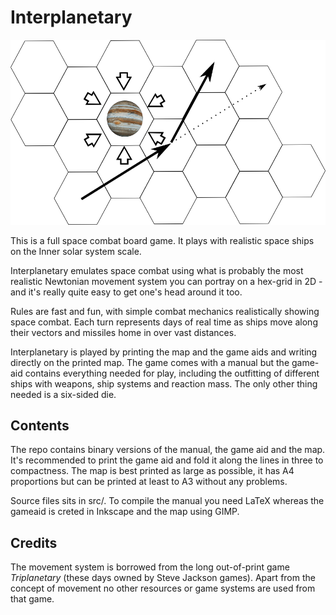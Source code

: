 Interplanetary
==============

![Jupiter passage](src/img/passage.png) 

This is a full space combat board game. It plays
with realistic space ships on the Inner solar system scale. 

Interplanetary emulates space combat using what is probably the most realistic Newtonian 
movement system you can portray on a hex-grid in 2D - and it's really
quite easy to get one's head around it too. 

Rules are fast and fun, with simple combat mechanics realistically
showing space combat. Each turn represents days of real time as ships
move along their vectors and missiles home in over vast distances. 

Interplanetary is played by printing the map and the game aids and
writing directly on the printed map.  The game comes with a manual but
the game-aid contains everything needed for play, including the
outfitting of different ships with weapons, ship systems and reaction
mass. The only other thing needed is a six-sided die. 

## Contents


The repo contains binary versions of the manual, the game aid and
the map. It's recommended to print the game aid and fold it along the
lines in three to compactness. The map is best printed as large as
possible, it has A4 proportions but can be printed at least to A3
without any problems.  

Source files sits in src/. To compile the manual you need LaTeX whereas the gameaid is 
creted in Inkscape and the map using GIMP. 


## Credits

The movement system is borrowed from the long out-of-print game
*Triplanetary* (these days owned by Steve Jackson games). Apart 
from the concept of movement no other resources or game systems are used 
from that game.
